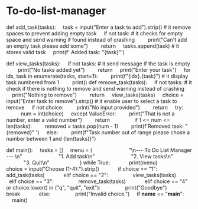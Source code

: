 # To-do-list-manager
def add_task(tasks):
    task = input("Enter a task to add").strip()
    # it remove spaces to prevent adding empty task
    if not task:
    # it checks for empty space and send warning if found instead of crashing 
        print("Can't add an empty task please add some")
        return
    tasks.append(task)
    # it stores valid task
    print(f' Added task: "{task}"')

def view_tasks(tasks):
    if not tasks:
    # it send message if the task is empty 
        print("No tasks added yet")
        return
    print("Enter your task")
    for idx, task in enumerate(tasks, start=1):
        print(f"{idx}.{task}")
        # it display task numbered from 1
        print()
def remove_task(tasks):
    if not tasks:
    # it check if there is nothing to remove and send warning instead of crashing 
        print("Nothing to remove")
        return
    view_tasks(tasks)
    choice = input("Enter task to remove").strip()
    # it enable user to select a task to remove
    if not choice:
        print("No input provided")
        return
    try:
                num = int(choice)
    except ValueError:
        print("That is not a number, enter a valid number")
        return
            
    if 1 <= num <= len(tasks):
        removed = tasks.pop(num - 1)
        print(f'Removed task: "{removed}" ')
    else:
        print(f"Task number out of range please chose a number between 1 and {len(tasks)}")

def main():
    tasks = []
    menu = (
                        "\n--- To Do List Manager --- \n"
                        "1. Add task\n"
                        "2. View tasks\n"
                        "3. Quit\n"
                    )
while True:
            print(menu)
            choice = input("Choose (1-4):").strip()
            if choice == "1":
                add_task(tasks)
            elif choice == "2":
                view_tasks(tasks)
            elif choice == "3":
                remove_task(tasks)
            elif choice == "4" or choice.lower() in ("q", "quit", "exit"):
                print("Goodbye")
                break
            else:
                print("Invalid choice.")
    if __name__ == "__main__":
        main()            
